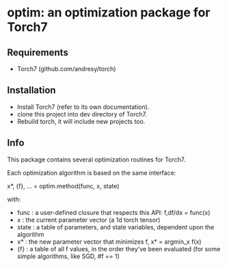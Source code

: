 # optim: an optimization package for Torch7

## Requirements

* Torch7 (github.com/andresy/torch)

## Installation

* Install Torch7 (refer to its own documentation).
* clone this project into dev directory of Torch7.
* Rebuild torch, it will include new projects too.

## Info

This package contains several optimization routines for Torch7.

Each optimization algorithm is based on the same interface:

x*, {f}, ... = optim.method(func, x, state)

with:

* func  : a user-defined closure that respects this API: f,df/dx = func(x)
* x     : the current parameter vector (a 1d torch tensor)
* state : a table of parameters, and state variables, dependent upon the algorithm
* x*    : the new parameter vector that minimizes f, x* = argmin_x f(x)
* {f}   : a table of all f values, in the order they've been evaluated
          (for some simple algorithms, like SGD, #f == 1)
